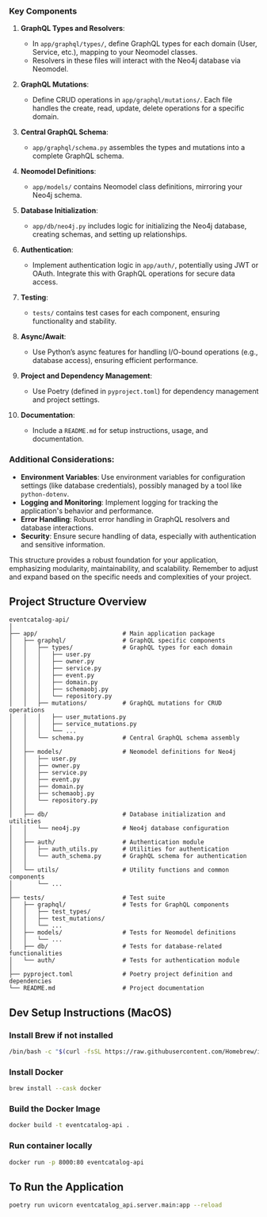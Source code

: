 
### Key Components

1. **GraphQL Types and Resolvers**:
    - In `app/graphql/types/`, define GraphQL types for each domain (User, Service, etc.), mapping to your Neomodel classes.
    - Resolvers in these files will interact with the Neo4j database via Neomodel.

2. **GraphQL Mutations**:
    - Define CRUD operations in `app/graphql/mutations/`. Each file handles the create, read, update, delete operations for a specific domain.

3. **Central GraphQL Schema**:
    - `app/graphql/schema.py` assembles the types and mutations into a complete GraphQL schema.

4. **Neomodel Definitions**:
    - `app/models/` contains Neomodel class definitions, mirroring your Neo4j schema.

5. **Database Initialization**:
    - `app/db/neo4j.py` includes logic for initializing the Neo4j database, creating schemas, and setting up relationships.

6. **Authentication**:
    - Implement authentication logic in `app/auth/`, potentially using JWT or OAuth. Integrate this with GraphQL operations for secure data access.

7. **Testing**:
    - `tests/` contains test cases for each component, ensuring functionality and stability.

8. **Async/Await**:
    - Use Python’s async features for handling I/O-bound operations (e.g., database access), ensuring efficient performance.

9. **Project and Dependency Management**:
    - Use Poetry (defined in `pyproject.toml`) for dependency management and project settings.

10. **Documentation**:
    - Include a `README.md` for setup instructions, usage, and documentation.

### Additional Considerations:

- **Environment Variables**: Use environment variables for configuration settings (like database credentials), possibly managed by a tool like `python-dotenv`.
- **Logging and Monitoring**: Implement logging for tracking the application's behavior and performance.
- **Error Handling**: Robust error handling in GraphQL resolvers and database interactions.
- **Security**: Ensure secure handling of data, especially with authentication and sensitive information.

This structure provides a robust foundation for your application, emphasizing modularity, maintainability, and scalability. Remember to adjust and expand based on the specific needs and complexities of your project.


## Project Structure Overview
```
eventcatalog-api/
│
├── app/                        # Main application package
│   ├── graphql/                # GraphQL specific components
│   │   ├── types/              # GraphQL types for each domain
│   │   │   ├── user.py
│   │   │   ├── owner.py
│   │   │   ├── service.py
│   │   │   ├── event.py
│   │   │   ├── domain.py
│   │   │   ├── schemaobj.py
│   │   │   └── repository.py
│   │   ├── mutations/          # GraphQL mutations for CRUD operations
│   │   │   ├── user_mutations.py
│   │   │   ├── service_mutations.py
│   │   │   └── ...
│   │   └── schema.py           # Central GraphQL schema assembly
│   │
│   ├── models/                 # Neomodel definitions for Neo4j
│   │   ├── user.py
│   │   ├── owner.py
│   │   ├── service.py
│   │   ├── event.py
│   │   ├── domain.py
│   │   ├── schemaobj.py
│   │   └── repository.py
│   │
│   ├── db/                     # Database initialization and utilities
│   │   └── neo4j.py            # Neo4j database configuration
│   │
│   ├── auth/                   # Authentication module
│   │   ├── auth_utils.py       # Utilities for authentication
│   │   └── auth_schema.py      # GraphQL schema for authentication
│   │
│   └── utils/                  # Utility functions and common components
│       └── ...
│
├── tests/                      # Test suite
│   ├── graphql/                # Tests for GraphQL components
│   │   ├── test_types/
│   │   ├── test_mutations/
│   │   └── ...
│   ├── models/                 # Tests for Neomodel definitions
│   │   └── ...
│   ├── db/                     # Tests for database-related functionalities
│   └── auth/                   # Tests for authentication module
│
├── pyproject.toml              # Poetry project definition and dependencies
└── README.md                   # Project documentation
```

## Dev Setup Instructions (MacOS)
### Install Brew if not installed
```bash
/bin/bash -c "$(curl -fsSL https://raw.githubusercontent.com/Homebrew/install/HEAD/install.sh)"
```

### Install Docker
```bash
brew install --cask docker
```

### Build the Docker Image
```bash
docker build -t eventcatalog-api .
```
### Run container locally
```bash
docker run -p 8000:80 eventcatalog-api
```

## To Run the Application
```bash
poetry run uvicorn eventcatalog_api.server.main:app --reload
```

